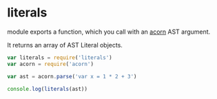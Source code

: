 # literals

module exports a function, which you call with an [acorn](https://npmjs.com/package/acorn) AST argument.

It returns an array of AST Literal objects.

```js
var literals = require('literals')
var acorn = require('acorn')

var ast = acorn.parse('var x = 1 * 2 + 3')

console.log(literals(ast))
```

